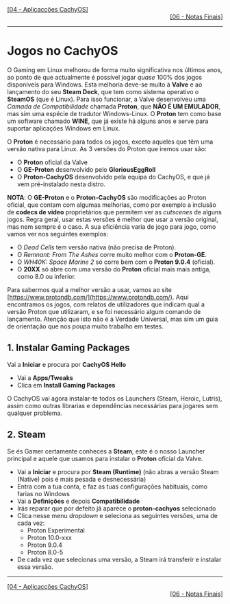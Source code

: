 <div align="left">
  <a href="https://github.com/DarKouto/guia-instalacao-linux-pt-pt/blob/main/04-Aplicacoes-CachyOS.md">[04 - Aplicacções CachyOS]</a>
</div>
<div align="right">
  <a href="https://github.com/DarKouto/guia-instalacao-linux-pt-pt/blob/main/06-Notas-Finais.md">[06 - Notas Finais]</a>
</div>
<hr>

# Jogos no CachyOS

O Gaming em Linux melhorou de forma muito significativa nos últimos anos, ao ponto de que actualmente é possível jogar *quase* 100% dos jogos disponíveis para Windows. Esta melhoria deve-se muito à **Valve** e ao lançamento do seu **Steam Deck**, que tem como sistema operativo o **SteamOS** (que é Linux). Para isso funcionar, a Valve desenvolveu uma *Camada de Compatibilidade* chamada **Proton**, que **NÃO É UM EMULADOR**, mas sim uma espécie de tradutor Windows-Linux. O **Proton** tem como base um software chamado **WINE**, que já existe há alguns anos e serve para suportar aplicações Windows em Linux.

O **Proton** é necessário para todos os jogos, exceto aqueles que têm uma versão nativa para Linux. As 3 versões do Proton que iremos usar são:
- O **Proton** oficial da Valve
- O **GE-Proton** desenvolvido pelo **GloriousEggRoll**
- O **Proton-CachyOS** desenvolvido pela equipa do CachyOS, e que já vem pré-instalado nesta distro.

**NOTA**: O **GE-Proton** e o **Proton-CachyOS** são modificações ao Proton oficial, que contam com algumas melhorias, como por exemplo a inclusão de **codecs de vídeo** proprietários que permitem ver as *cutscenes* de alguns jogos. Regra geral, usar estas versões é melhor que usar a versão original, mas nem sempre é o caso. A sua eficiência varia de jogo para jogo, como vamos ver nos seguintes exemplos:
- O *Dead Cells* tem versão nativa (não precisa de Proton).
- O *Remnant: From The Ashes* corre muito melhor com o **Proton-GE**.
- O *WH40K: Space Marine 2* só corre bem com o **Proton 9.0.4** (oficial).
- O **20XX** só abre com uma versão do **Proton** oficial mais mais antiga, como 8.0 ou inferior.

Para sabermos qual a melhor versão a usar, vamos ao site [https://www.protondb.com/](https://www.protondb.com/). Aqui encontramos os jogos, com relatos de utilizadores que indicam qual a versão Proton que utilizaram, e se foi necessário algum comando de lançamento. Atenção que isto não é a Verdade Universal, mas sim um guia de orientação que nos poupa muito trabalho em testes.

## 1. Instalar Gaming Packages
Vai a **Iniciar** e procura por **CachyOS Hello**
- Vai a **Apps/Tweaks**
- Clica em **Install Gaming Packages**

O CachyOS vai agora instalar-te todos os Launchers (Steam, Heroic, Lutris), assim como outras librarias e dependências necessárias para jogares sem qualquer problema.

## 2. Steam
Se és Gamer certamente conheces a **Steam**, este é o nosso Launcher principal e aquele que usamos para instalar o **Proton** oficial da Valve.
- Vai a **Iniciar** e procura por **Steam (Runtime)** (não abras a versão Steam (Native) pois é mais pesada e desnecessária)
- Entra com a tua conta, e faz as tuas configurações habituais, como farias no Windows
- Vai a **Definições** e depois **Compatibilidade**
- Irás reparar que por defeito já aparece o **proton-cachyos** selecionado
- Clica nesse menu *dropdown* e seleciona as seguintes versões, uma de cada vez:
  - Proton Experimental
  - Proton 10.0-xxx
  - Proton 9.0.4
  - Proton 8.0-5
- De cada vez que selecionas uma versão, a Steam irá transferir e instalar essa versão.


<hr>
<div align="left">
  <a href="https://github.com/DarKouto/guia-instalacao-linux-pt-pt/blob/main/04-Aplicacoes-CachyOS.md">[04 - Aplicacções CachyOS]</a>
</div>
<div align="right">
  <a href="https://github.com/DarKouto/guia-instalacao-linux-pt-pt/blob/main/06-Notas-Finais.md">[06 - Notas Finais]</a>
</div>
